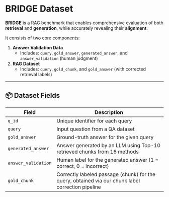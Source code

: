 # BRIDGE Dataset

**BRIDGE** is a RAG benchmark that enables comprehensive evaluation of both **retrieval** and **generation**, while accurately revealing their **alignment**.

It consists of two core components:

1. **Answer Validation Data**
    - Includes: `query`, `gold_answer`, `generated_answer`, and `answer_validation` (human judgment)
2. **RAG Dataset**
    - Includes: `query`, `gold_chunk`, and `gold_answer` (with corrected retrieval labels)

---

## 📦 Dataset Fields

| Field             | Description                                                                 |
|------------------|-----------------------------------------------------------------------------|
| `q_id`           | Unique identifier for each query                                            |
| `query`          | Input question from a QA dataset                                            |
| `gold_answer`    | Ground-truth answer for the given query                                     |
| `generated_answer` | Answer generated by an LLM using Top-10 retrieved chunks from 16 methods  |
| `answer_validation` | Human label for the generated answer (1 = correct, 0 = incorrect)       |
| `gold_chunk`     | Correctly labeled passage (chunk) for the query, obtained via our chunk label correction pipeline |


